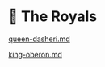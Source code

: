 # 👑 The Royals

[queen-dasheri.md](queen-dasheri.md "mention")

[king-oberon.md](king-oberon.md "mention")

